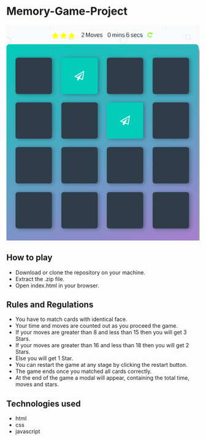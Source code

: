 # Memory-Game-Project
  ![matching game](https://github.com/NisansalaWijesundara/Memory-Game-Project/blob/master/img/matching_game.png)
## How to play
  - Download or clone the repository on your machine.
  - Extract the .zip file.
  - Open index.html in your browser.

## Rules and Regulations
  - You have to match cards with identical face.
  - Your time and moves are counted out as you proceed the game.
  - If your moves are greater than 8 and less than 15 then you will get 3 Stars.
  - If your moves are greater than 16 and less than 18 then you will get 2 Stars.
  - Else you will get 1 Star.
  - You can restart the game at any stage by clicking the restart button.
  - The game ends once you matched all cards correctly.
  - At the end of the game a modal will appear, containing the total time, moves and  stars.

## Technologies used
  - html
  - css
  - javascript
